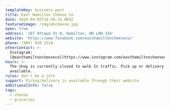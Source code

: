 ```yaml
---
templateKey: business-post
title: East Hamilton Cheese Co.
date: 2020-04-05T14:58:33.003Z
featuredimage: /img/ehcheese.jpg
open: true
address: '187 Ottawa St N, Hamilton, ON L8H 3Z4'
website: 'https://www.facebook.com/easthamiltoncheeseco/'
phone: (905) 920-2314
otherContact: >-
  Instagram:
  [@easthamiltoncheeseco](https://www.instagram.com/easthamiltoncheeseco)
hours: >-
  The shop is currently closed to walk In traffic. Pick up or delivery is
  available.
rules: don't be a jerk
support: Pickup/delivery is available through their website
additionalInfo: false
tags:
  - cheese
  - groceries
---
```

